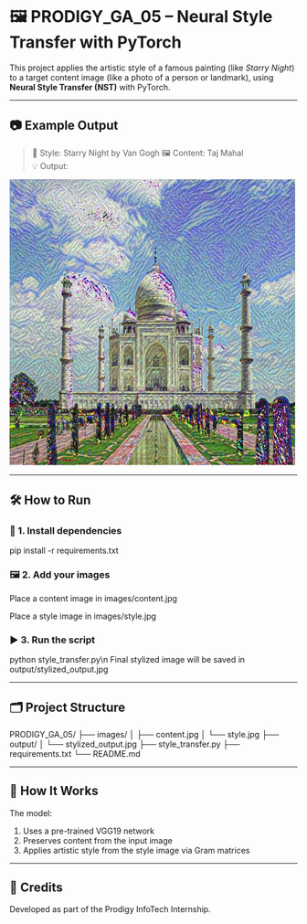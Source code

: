 # 🖼️ PRODIGY_GA_05 – Neural Style Transfer with PyTorch

This project applies the artistic style of a famous painting (like *Starry Night*) to a target content image (like a photo of a person or landmark), using **Neural Style Transfer (NST)** with PyTorch.

---

## 📷 Example Output

> 🎨 Style: Starry Night by Van Gogh
> 🖼️ Content: Taj Mahal  
> 💡 Output:

<img src="output/stylized_output.jpg" alt="Stylized Output" width="500"/>

---

## 🛠️ How to Run

### 🧾 1. Install dependencies
pip install -r requirements.txt

### 🖼️ 2. Add your images
Place a content image in images/content.jpg

Place a style image in images/style.jpg

### ▶️ 3. Run the script
python style_transfer.py\n
Final stylized image will be saved in output/stylized_output.jpg

---

## 🗂️ Project Structure
PRODIGY_GA_05/
├── images/
│   ├── content.jpg
│   └── style.jpg
├── output/
│   └── stylized_output.jpg
├── style_transfer.py
├── requirements.txt
└── README.md

---

## 🧠 How It Works
The model:
1. Uses a pre-trained VGG19 network
2. Preserves content from the input image
3. Applies artistic style from the style image via Gram matrices

---

## 🚀 Credits
Developed as part of the Prodigy InfoTech Internship.
